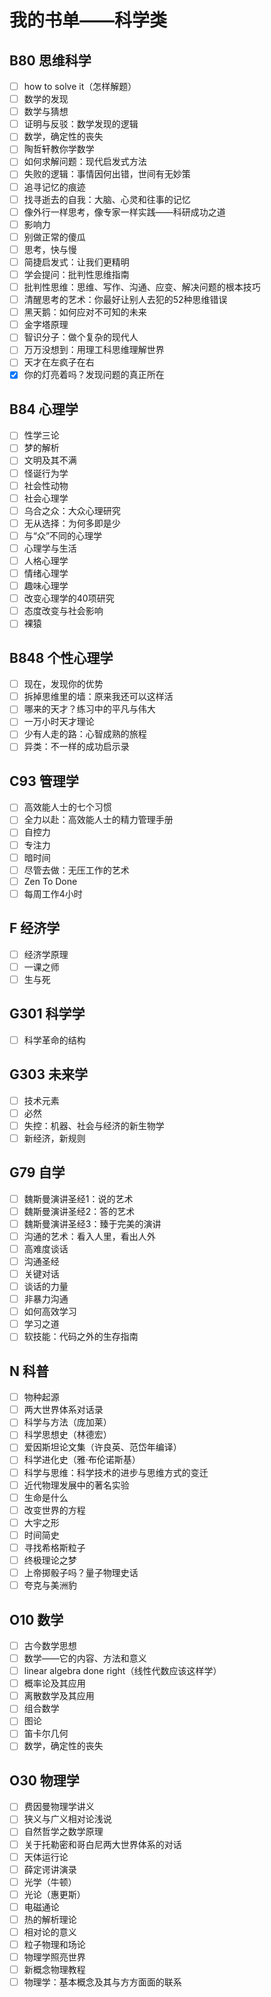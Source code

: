 # 我的书单——科学类

## B80 思维科学

- [ ] how to solve it（怎样解题）
- [ ] 数学的发现
- [ ] 数学与猜想
- [ ] 证明与反驳：数学发现的逻辑
- [ ] 数学，确定性的丧失
- [ ] 陶哲轩教你学数学
- [ ] 如何求解问题：现代启发式方法
- [ ] 失败的逻辑：事情因何出错，世间有无妙策
- [ ] 追寻记忆的痕迹
- [ ] 找寻逝去的自我：大脑、心灵和往事的记忆
- [ ] 像外行一样思考，像专家一样实践——科研成功之道
- [ ] 影响力
- [ ] 别做正常的傻瓜
- [ ] 思考，快与慢
- [ ] 简捷启发式：让我们更精明
- [ ] 学会提问：批判性思维指南
- [ ] 批判性思维：思维、写作、沟通、应变、解决问题的根本技巧
- [ ] 清醒思考的艺术：你最好让别人去犯的52种思维错误
- [ ] 黑天鹅：如何应对不可知的未来
- [ ] 金字塔原理
- [ ] 智识分子：做个复杂的现代人
- [ ] 万万没想到：用理工科思维理解世界
- [ ] 天才在左疯子在右
- [x] 你的灯亮着吗？发现问题的真正所在

## B84 心理学

- [ ] 性学三论
- [ ] 梦的解析
- [ ] 文明及其不满
- [ ] 怪诞行为学
- [ ] 社会性动物
- [ ] 社会心理学
- [ ] 乌合之众：大众心理研究
- [ ] 无从选择：为何多即是少
- [ ] 与“众”不同的心理学
- [ ] 心理学与生活
- [ ] 人格心理学
- [ ] 情绪心理学
- [ ] 趣味心理学
- [ ] 改变心理学的40项研究
- [ ] 态度改变与社会影响
- [ ] 裸猿

## B848 个性心理学

- [ ] 现在，发现你的优势
- [ ] 拆掉思维里的墙：原来我还可以这样活
- [ ] 哪来的天才？练习中的平凡与伟大
- [ ] 一万小时天才理论
- [ ] 少有人走的路：心智成熟的旅程
- [ ] 异类：不一样的成功启示录

## C93 管理学

- [ ] 高效能人士的七个习惯
- [ ] 全力以赴：高效能人士的精力管理手册
- [ ] 自控力
- [ ] 专注力
- [ ] 暗时间
- [ ] 尽管去做：无压工作的艺术
- [ ] Zen To Done
- [ ] 每周工作4小时

## F 经济学

- [ ] 经济学原理
- [ ] 一课之师
- [ ] 生与死

## G301 科学学

- [ ] 科学革命的结构

## G303 未来学

- [ ] 技术元素
- [ ] 必然
- [ ] 失控：机器、社会与经济的新生物学
- [ ] 新经济，新规则

## G79 自学

- [ ] 魏斯曼演讲圣经1：说的艺术
- [ ] 魏斯曼演讲圣经2：答的艺术
- [ ] 魏斯曼演讲圣经3：臻于完美的演讲
- [ ] 沟通的艺术：看入人里，看出人外
- [ ] 高难度谈话
- [ ] 沟通圣经
- [ ] 关键对话
- [ ] 谈话的力量
- [ ] 非暴力沟通
- [ ] 如何高效学习
- [ ] 学习之道
- [ ] 软技能：代码之外的生存指南

## N 科普

- [ ] 物种起源
- [ ] 两大世界体系对话录
- [ ] 科学与方法（庞加莱）
- [ ] 科学思想史（林德宏）
- [ ] 爱因斯坦论文集（许良英、范岱年编译）
- [ ] 科学进化史（雅·布伦诺斯基）
- [ ] 科学与思维：科学技术的进步与思维方式的变迁
- [ ] 近代物理发展中的著名实验
- [ ] 生命是什么
- [ ] 改变世界的方程
- [ ] 大宇之形
- [ ] 时间简史
- [ ] 寻找希格斯粒子
- [ ] 终极理论之梦
- [ ] 上帝掷骰子吗？量子物理史话
- [ ] 夸克与美洲豹

## O10 数学

- [ ] 古今数学思想
- [ ] 数学——它的内容、方法和意义
- [ ] linear algebra done right（线性代数应该这样学）
- [ ] 概率论及其应用
- [ ] 离散数学及其应用
- [ ] 组合数学
- [ ] 图论
- [ ] 笛卡尔几何
- [ ] 数学，确定性的丧失

## O30 物理学

- [ ] 费因曼物理学讲义
- [ ] 狭义与广义相对论浅说
- [ ] 自然哲学之数学原理
- [ ] 关于托勒密和哥白尼两大世界体系的对话
- [ ] 天体运行论
- [ ] 薛定谔讲演录
- [ ] 光学（牛顿）
- [ ] 光论（惠更斯）
- [ ] 电磁通论
- [ ] 热的解析理论
- [ ] 相对论的意义
- [ ] 粒子物理和场论
- [ ] 物理学照亮世界
- [ ] 新概念物理教程
- [ ] 物理学：基本概念及其与方方面面的联系
